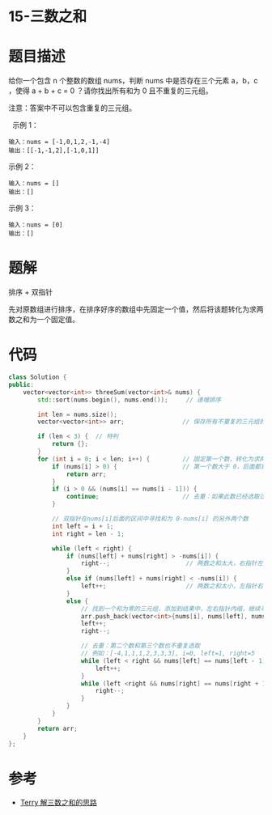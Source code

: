 <!--
 * @Author: JohnJeep
 * @Date: 2021-04-26 21:05:36
 * @LastEditTime: 2021-04-26 22:16:24
 * @LastEditors: Please set LastEditors
 * @Description: In User Settings Edit
-->
# 15-三数之和

# 题目描述
给你一个包含 n 个整数的数组 nums，判断 nums 中是否存在三个元素 a，b，c ，使得 a + b + c = 0 ？请你找出所有和为 0 且不重复的三元组。

注意：答案中不可以包含重复的三元组。

 
示例 1：
```
输入：nums = [-1,0,1,2,-1,-4]
输出：[[-1,-1,2],[-1,0,1]]
```

示例 2：
```
输入：nums = []
输出：[]
```

示例 3：
```
输入：nums = [0]
输出：[]
```
# 题解
排序 + 双指针

先对原数组进行排序，在排序好序的数组中先固定一个值，然后将该题转化为求两数之和为一个固定值。

# 代码
```cpp
class Solution {
public:
    vector<vector<int>> threeSum(vector<int>& nums) {
        std::sort(nums.begin(), nums.end());     // 递增排序  

        int len = nums.size();
        vector<vector<int>> arr;                // 保存所有不重复的三元组的结果

        if (len < 3) {  // 特判
            return {};
        }
        for (int i = 0; i < len; i++) {         // 固定第一个数，转化为求两数之和
            if (nums[i] > 0) {                  // 第一个数大于 0，后面都是递增正数，不可能相加为零了
                return arr;
            }
            if (i > 0 && (nums[i] == nums[i - 1])) {  
                continue;                       // 去重：如果此数已经选取过，跳过
            }

            // 双指针在nums[i]后面的区间中寻找和为 0-nums[i] 的另外两个数
            int left = i + 1;
            int right = len - 1;

            while (left < right) {
                if (nums[left] + nums[right] > -nums[i]) {
                    right--;                     // 两数之和太大，右指针左移
                }
                else if (nums[left] + nums[right] < -nums[i]) {
                    left++;                      // 两数之和太小，左指针右移
                } 
                else {
                    // 找到一个和为零的三元组，添加到结果中，左右指针内缩，继续寻找
                    arr.push_back(vector<int>{nums[i], nums[left], nums[right]});
                    left++;
                    right--;

                    // 去重：第二个数和第三个数也不重复选取
                    // 例如：[-4,1,1,1,2,3,3,3], i=0, left=1, right=5
                    while (left < right && nums[left] == nums[left - 1]) {
                        left++;
                    }
                    while (left <right && nums[right] == nums[right + 1]) {
                        right--;
                    }
                }
            }
        }
        return arr;
    }
};
```

# 参考
- [Terry 解三数之和的思路](https://leetcode-cn.com/problems/3sum/solution/jian-ji-ming-liao-qing-xi-yi-dong-zhu-ji-c8jb/)